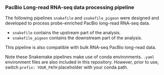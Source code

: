 ### PacBio Long-read RNA-seq data processing pipeline

The following pipelines `snakefile` and `snakefile_pigeon` were designed and developed to process probe-enriched PacBio long-read RNA-seq data. 

* `snakefile` contains the upstream part of the analysis.
* `snakefile_pigeon` contains the downstream part of the analysis.

This pipeline is also compatible with bulk RNA-seq PacBio long-read data.

Note these Snakemake pipelines make use of conda environments. `.yaml` environment files are also included in this repository. However, prior to use, switch `prefix: YOUR_PATH` placeholder with your conda path.